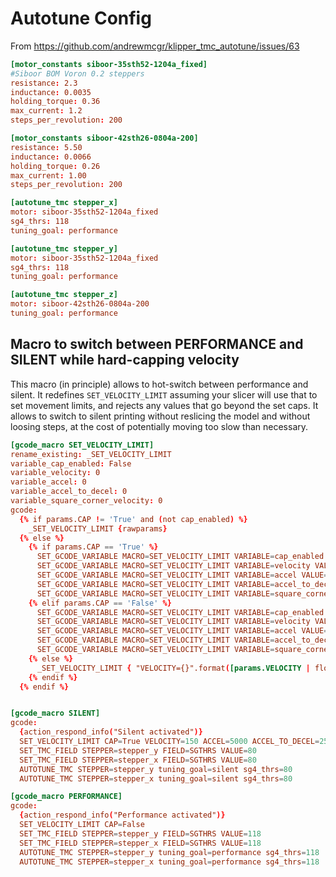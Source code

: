 # Autotune Config

From https://github.com/andrewmcgr/klipper_tmc_autotune/issues/63

``` toml
[motor_constants siboor-35sth52-1204a_fixed]
#Siboor BOM Voron 0.2 steppers
resistance: 2.3
inductance: 0.0035
holding_torque: 0.36
max_current: 1.2
steps_per_revolution: 200

[motor_constants siboor-42sth26-0804a-200]
resistance: 5.50
inductance: 0.0066
holding_torque: 0.26
max_current: 1.00
steps_per_revolution: 200

[autotune_tmc stepper_x]
motor: siboor-35sth52-1204a_fixed
sg4_thrs: 118
tuning_goal: performance

[autotune_tmc stepper_y]
motor: siboor-35sth52-1204a_fixed
sg4_thrs: 118
tuning_goal: performance

[autotune_tmc stepper_z]
motor: siboor-42sth26-0804a-200
tuning_goal: performance
```

## Macro to switch between PERFORMANCE and SILENT while hard-capping velocity

This macro (in principle) allows to hot-switch between performance and silent. It redefines `SET_VELOCITY_LIMIT` assuming your slicer will use that to set movement limits, and rejects any values that go beyond the set caps. It allows to switch to silent printing without reslicing the model and without loosing steps, at the cost of potentially moving too slow than necessary.

``` toml linenums="1" hl_lines="33"
[gcode_macro SET_VELOCITY_LIMIT]
rename_existing: _SET_VELOCITY_LIMIT
variable_cap_enabled: False
variable_velocity: 0
variable_accel: 0
variable_accel_to_decel: 0
variable_square_corner_velocity: 0
gcode:
  {% if params.CAP != 'True' and (not cap_enabled) %}
    _SET_VELOCITY_LIMIT {rawparams}
  {% else %}
    {% if params.CAP == 'True' %}
      SET_GCODE_VARIABLE MACRO=SET_VELOCITY_LIMIT VARIABLE=cap_enabled VALUE=True
      SET_GCODE_VARIABLE MACRO=SET_VELOCITY_LIMIT VARIABLE=velocity VALUE={params.VELOCITY | default(0) | float }
      SET_GCODE_VARIABLE MACRO=SET_VELOCITY_LIMIT VARIABLE=accel VALUE={params.ACCEL | default(0) | float }
      SET_GCODE_VARIABLE MACRO=SET_VELOCITY_LIMIT VARIABLE=accel_to_decel VALUE={params.ACCEL_TO_DECEL | default(0) | float }
      SET_GCODE_VARIABLE MACRO=SET_VELOCITY_LIMIT VARIABLE=square_corner_velocity VALUE={params.SQUARE_CORNER_VELOCITY | default(0) | float }
    {% elif params.CAP == 'False' %}
      SET_GCODE_VARIABLE MACRO=SET_VELOCITY_LIMIT VARIABLE=cap_enabled VALUE=False
      SET_GCODE_VARIABLE MACRO=SET_VELOCITY_LIMIT VARIABLE=velocity VALUE=0
      SET_GCODE_VARIABLE MACRO=SET_VELOCITY_LIMIT VARIABLE=accel VALUE=0
      SET_GCODE_VARIABLE MACRO=SET_VELOCITY_LIMIT VARIABLE=accel_to_decel VALUE=0
      SET_GCODE_VARIABLE MACRO=SET_VELOCITY_LIMIT VARIABLE=square_corner_velocity VALUE=0
    {% else %}
      _SET_VELOCITY_LIMIT { "VELOCITY={}".format([params.VELOCITY | float, velocity] | min) if params.VELOCITY else "" } { "ACCEL={}".format([params.ACCEL | float, accel] | min) if params.ACCEL else "" } { "ACCEL_TO_DECEL={}".format([params.ACCEL_TO_DECEL | float, accel_to_decel] | min) if params.ACCEL_TO_DECEL else "" } { "SQUARE_CORNER_VELOCITY={}".format([params.SQUARE_CORNER_VELOCITY | float, square_corner_velocity] | min) if params.SQUARE_CORNER_VELOCITY else "" }
    {% endif %}
  {% endif %}


[gcode_macro SILENT]
gcode:
  {action_respond_info("Silent activated")}
  SET_VELOCITY_LIMIT CAP=True VELOCITY=150 ACCEL=5000 ACCEL_TO_DECEL=2500 SQUARE_CORNER_VELOCITY=5
  SET_TMC_FIELD STEPPER=stepper_y FIELD=SGTHRS VALUE=80
  SET_TMC_FIELD STEPPER=stepper_x FIELD=SGTHRS VALUE=80
  AUTOTUNE_TMC STEPPER=stepper_y tuning_goal=silent sg4_thrs=80
  AUTOTUNE_TMC STEPPER=stepper_x tuning_goal=silent sg4_thrs=80

[gcode_macro PERFORMANCE]
gcode:
  {action_respond_info("Performance activated")}
  SET_VELOCITY_LIMIT CAP=False
  SET_TMC_FIELD STEPPER=stepper_y FIELD=SGTHRS VALUE=118
  SET_TMC_FIELD STEPPER=stepper_x FIELD=SGTHRS VALUE=118
  AUTOTUNE_TMC STEPPER=stepper_y tuning_goal=performance sg4_thrs=118
  AUTOTUNE_TMC STEPPER=stepper_x tuning_goal=performance sg4_thrs=118
```
